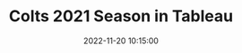 ---
layout: inner
position: right
title: 'Colts 2021 Season in Tableau'
date: 2022-11-20 10:15:00
tags: Tableau Ticketing F&B
featured_image: '/img/posts/colts-tableau-shadow.png'
project_link: '/resourses/Sponsorship Pitch Analysis - Yihui Li.pdf'
button_icon: 'github'
button_text: 'Visit'
lead_text: "Visualizing the Indianapolis Colts 2021 ticket sales and F&B sales in Tableau."
---